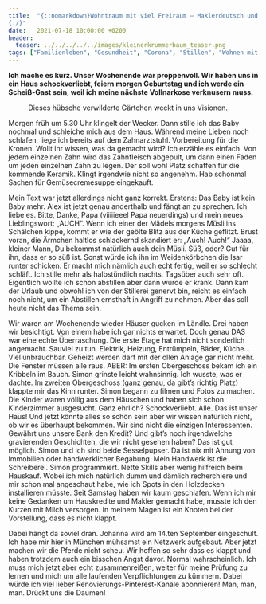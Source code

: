 ```yaml
---
title:  "{::nomarkdown}Wohntraum mit viel Freiraum – Maklerdeutsch und die nächste Vollnarkose
{:/}"
date:   2021-07-18 10:00:00 +0200
header:
  teaser: ../../../../../images/kleinerkrummerbaum_teaser.png
tags: ["Familienleben", "Gesundheit", "Corona", "Stillen", "Wohnen mit Kindern"]
---
```


**Ich mache es kurz. Unser Wochenende war proppenvoll. Wir haben uns in ein Haus schockverliebt, feiern morgen Geburtstag und ich werde ein Scheiß-Gast sein, weil ich meine nächste Vollnarkose verknusern muss.**

<figure>
  <img src="../../../../../images/kleinerkrummerbaum.png" alt="">
  <figcaption>Dieses hübsche verwilderte Gärtchen weckt in uns Visionen.</figcaption>
</figure> 

Morgen früh um 5.30 Uhr klingelt der Wecker. Dann stille ich das Baby nochmal und schleiche mich aus dem Haus. Während meine Lieben noch schlafen, liege ich bereits auf dem Zahnarztstuhl. Vorbereitung für die Kronen. Wollt ihr wissen, was da gemacht wird? Ich erzähle es einfach. Von jedem einzelnen Zahn wird das Zahnfleisch abgepult, um dann einen Faden um jeden einzelnen Zahn zu legen. Der soll wohl Platz schaffen für die kommende Keramik. Klingt irgendwie nicht so angenehm. Hab schonmal Sachen für Gemüsecremesuppe eingekauft. 

Mein Text war jetzt allerdings nicht ganz korrekt. Erstens: Das Baby ist kein Baby mehr. Alex ist jetzt genau anderthalb und fängt an zu sprechen. Ich liebe es. Bitte, Danke, Papa (viiiiieeel Papa neuerdings) und mein neues Lieblingswort: „AUCH“. Wenn ich einer der Mädels morgens Müsli ins Schälchen kippe, kommt er wie der geölte Blitz aus der Küche geflitzt. Brust voran, die Ärmchen haltlos schlackernd skandiert er: „Auch! Auch!“ Jaaaa, kleiner Mann, Du bekommst natürlich auch dein Müsli. Süß, oder? Gut für ihn, dass er so süß ist. Sonst würde ich ihn im Weidenkörbchen die Isar runter schicken. Er macht mich nämlich auch echt fertig, weil er so schlecht schläft. Ich stille mehr als halbstündlich nachts. Tagsüber auch sehr oft. Eigentlich wollte ich schon abstillen aber dann wurde er krank. Dann kam der Urlaub und obwohl ich von der Stillerei genervt bin, reicht es einfach noch nicht, um ein Abstillen ernsthaft in Angriff zu nehmen. Aber das soll heute nicht das Thema sein. 

Wir waren am Wochenende wieder Häuser gucken im Ländle. Drei haben wir besichtigt. Von einem habe ich gar nichts erwartet. Doch genau DAS war eine echte Überraschung. Die erste Etage hat mich nicht sonderlich angemacht. Sauviel zu tun. Elektrik, Heizung, Entrümpeln, Bäder, Küche… Viel unbrauchbar. Geheizt werden darf mit der ollen Anlage gar nicht mehr. Die Fenster müssen alle raus. ABER: Im ersten Obergeschoss bekam ich ein Kribbeln im Bauch. Simon grinste leicht wahnsinnig. Ich wusste, was er dachte. Im zweiten Obergeschoss (ganz genau, da gibt’s richtig Platz) klappte mir das Kinn runter. Simon begann zu filmen und Fotos zu machen. Die Kinder waren völlig aus dem Häuschen und haben sich schon Kinderzimmer ausgesucht. Ganz ehrlich? Schockverliebt. Alle. Das ist unser Haus! Und jetzt könnte alles so schön sein aber wir wissen natürlich nicht, ob wir es überhaupt bekommen. Wir sind nicht die einzigen Interessenten. Gewährt uns unsere Bank den Kredit? Und gibt’s noch irgendwelche gravierenden Geschichten, die wir nicht gesehen haben? Das ist gut möglich. Simon und ich sind beide Sesselpupser. Da ist nix mit Ahnung von Immobilien oder handwerklicher Begabung. Mein Handwerk ist die Schreiberei. Simon programmiert. Nette Skills aber wenig hilfreich beim Hauskauf. Wobei ich mich natürlich dumm und dämlich recherchiere und mir schon mal angeschaut habe, wie ich Spots in den Holzdecken installieren müsste. Seit Samstag haben wir kaum geschlafen. Wenn ich mir keine Gedanken um Hauskredite und Makler gemacht habe, musste ich den Kurzen mit Milch versorgen. In meinem Magen ist ein Knoten bei der Vorstellung, dass es nicht klappt. 

Dabei hängt da soviel dran. Johanna wird am 14.ten September eingeschult. Ich habe mir hier in München mühsamst ein Netzwerk aufgebaut. Aber jetzt machen wir die Pferde nicht scheu. Wir hoffen so sehr dass es klappt und haben trotzdem auch ein bisschen Angst davor. Normal wahrscheinlich. Ich muss mich jetzt aber echt zusammenreißen, weiter für meine Prüfung zu lernen und mich um alle laufenden Verpflichtungen zu kümmern. Dabei würde ich viel lieber Renovierungs-Pinterest-Kanäle abonnieren! Man, man, man. Drückt uns die Daumen! 
   


 



 






 






 


 
 






















 








 

   



















  












 






 





  


  






					 


 
 








